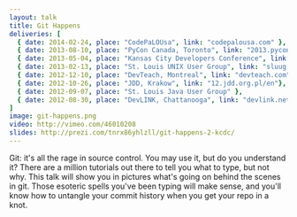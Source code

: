 ```yaml
---
layout: talk
title: Git Happens
deliveries: [
  { date: 2014-02-24, place: "CodePaLOUsa", link: "codepalousa.com" },
  { date: 2013-08-10, place: "PyCon Canada, Toronto", link: "2013.pycon.ca" },
  { date: 2013-05-04, place: "Kansas City Developers Conference", link: "kcdc.info"},
  { date: 2013-02-13, place: "St. Louis UNIX User Group", link: "sluug.org"},
  { date: 2012-12-10, place: "DevTeach, Montreal", link: "devteach.com"} ,
  { date: 2012-10-26, place: "JDD, Krakow", link: "12.jdd.org.pl/en"},
  { date: 2012-09-07, place: "St. Louis Java User Group" },
  { date: 2012-08-30, place: "DevLINK, Chattanooga", link: "devlink.net" }
]
image: git-happens.png
video: http://vimeo.com/46010208
slides: http://prezi.com/tnrx86yhlzll/git-happens-2-kcdc/
---
```

Git: it's all the rage in source control. You may use it,
but do you understand it? There are a million tutorials out there to
tell you what to type, but not why. This talk will show you in
pictures what's going on behind the scenes in git. Those esoteric
spells you've been typing will make sense, and you'll know how to
untangle your commit history when you get your repo in a knot.

